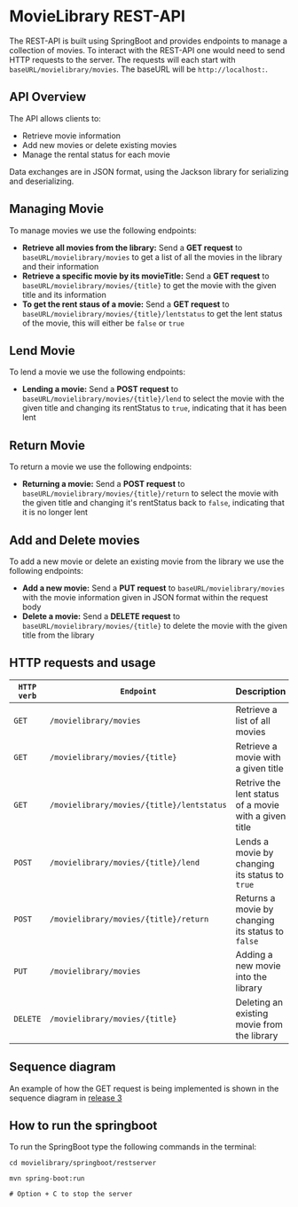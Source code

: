 # MovieLibrary REST-API

The REST-API is built using SpringBoot and provides endpoints to manage a collection of movies. To interact with the REST-API one would need to send HTTP requests to the server. The requests will each start with `baseURL/movielibrary/movies`. The baseURL will be `http://localhost:`.

## API Overview
The API allows clients to:
- Retrieve movie information
- Add new movies or delete existing movies
- Manage the rental status for each movie

Data exchanges are in JSON format, using the Jackson library for serializing and deserializing.

## Managing Movie
To manage movies we use the following endpoints:
- <strong>Retrieve all movies from the library:</strong> Send a <strong>GET request</strong> to `baseURL/movielibrary/movies` to get a list of all the movies in the library and their information
- <strong>Retrieve a specific movie by its movieTitle:</strong> Send a <strong>GET request</strong> to `baseURL/movielibrary/movies/{title}` to get the movie with the given title and its information
- <strong>To get the rent staus of a movie:</strong> Send a <strong>GET request</strong> to `baseURL/movielibrary/movies/{title}/lentstatus` to get the lent status of the movie, this will either be `false` or `true`

## Lend Movie 
To lend a movie we use the following endpoints:
- <strong>Lending a movie:</strong> Send a <strong>POST request</strong> to `baseURL/movielibrary/movies/{title}/lend` to select the movie with the given title and changing its rentStatus to `true`, indicating that it has been lent

## Return Movie 
To return a movie we use the following endpoints:
- <strong>Returning a movie:</strong> Send a <strong>POST request</strong> to `baseURL/movielibrary/movies/{title}/return` to select the movie with the given title and changing it's rentStatus back to `false`, indicating that it is no longer lent

## Add and Delete movies 
To add a new movie or delete an existing movie from the library we use the following endpoints:
- <strong>Add a new movie:</strong> Send a <strong>PUT request</strong> to `baseURL/movielibrary/movies` with the movie information given in JSON format within the request body
- <strong>Delete a movie:</strong> Send a <strong>DELETE request</strong> to `baseURL/movielibrary/movies/{title}` to delete the movie with the given title from the library

## HTTP requests and usage
| `HTTP verb` | `Endpoint` | Description |
|----------|----------|----------|
| `GET` | `/movielibrary/movies` | Retrieve a list of all movies
| `GET` | `/movielibrary/movies/{title}` | Retrieve a movie with a given title
| `GET` | `/movielibrary/movies/{title}/lentstatus` | Retrive the lent status of a movie with a given title
| `POST` | `/movielibrary/movies/{title}/lend` | Lends a movie by changing its status to `true`
| `POST` | 	`/movielibrary/movies/{title}/return` | Returns a movie by changing its status to `false`
| `PUT` | `/movielibrary/movies` | Adding a new movie into the library
| `DELETE` | `/movielibrary/movies/{title}` | Deleting an existing movie from the library

## Sequence diagram
An example of how the GET request is being implemented is shown in the sequence diagram in [release 3](docs/release3/release3.md)

## How to run the springboot
To run the SpringBoot type the following commands in the terminal:
```shell
cd movielibrary/springboot/restserver

mvn spring-boot:run

# Option + C to stop the server
```
